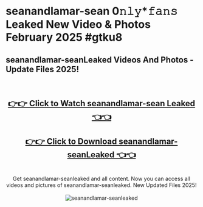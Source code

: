 # seanandlamar-sean 0𝚗𝚕𝚢*𝚏𝚊𝚗𝚜 Leaked New Video & Photos February 2025 #gtku8

<h2>seanandlamar-seanLeaked Videos And Photos - Update Files 2025!</h2>
<br>
<div align="center">
<h2><a href="https://mediaupload.pro?title=seanandlamar-sean&ref=11F" rel="nofollow">👉👉 Click to Watch seanandlamar-sean Leaked 👈👈</a></h2>
<h2><a href="https://mediaupload.pro?title=seanandlamar-sean&ref=11F" rel="nofollow">👉👉 Click to Download seanandlamar-seanLeaked 👈👈</a></h2>
<br>
Get seanandlamar-seanleaked and all content. Now you can access all videos and pictures of seanandlamar-seanleaked. New Updated Files 2025!
<br>
<br>
<a href="https://mediaupload.pro?title=seanandlamar-sean&ref=11F" rel="nofollow" data-target="animated-image.originalLink"><img src="https://i.ibb.co/Gkj2r4b/banner.png" alt="seanandlamar-seanleaked" style="max-width: 100%; display: inline-block;" data-target="animated-image.originalImage"></a>
</div>
<br>

